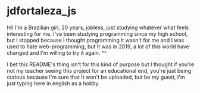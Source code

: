# jdfortaleza_js

Hi! I'm a Brazilian girl, 20 years, jobless, just studying whatever what feels interesting for me.
I've been studying programming since my high school, but I stopped because I thought programming it wasn't for me and I was used to hate web-programming, but It was in 2019, a lot of this world have changed and I'm willing to try it again. ^^

I bet this README's thing isn't for this kind of purpose but I thought if you're not my teacher seeing this project for an educational end, you're just being curious because I'm sure that It won't be uploaded, but be my guest, I'm just typing here in english as a hobby.
